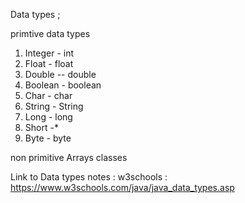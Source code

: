 Data types ; 

primtive data types
1. Integer    - int 
2. Float  - float 
3. Double  -- double 
4. Boolean  -  boolean 
5. Char - char
6. String - String
7. Long  - long
8. Short -* 
9. Byte - byte 


non primitive 
Arrays
classes

Link to Data types notes : 
w3schools : https://www.w3schools.com/java/java_data_types.asp